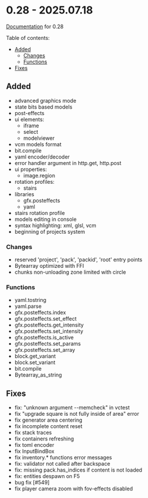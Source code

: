 # 0.28 - 2025.07.18

[Documentation](https://github.com/MihailRis/HaipX-Cpp/tree/release-0.28/doc/en/main-page.md) for 0.28

Table of contents:

- [Added](#added)
    - [Changes](#changes)
    - [Functions](#functions)
- [Fixes](#fixes)

## Added

- advanced graphics mode
- state bits based models
- post-effects
- ui elements:
    - iframe
    - select
    - modelviewer
- vcm models format
- bit.compile
- yaml encoder/decoder
- error handler argument in http.get, http.post
- ui properties:
    - image.region
- rotation profiles:
    - stairs
- libraries
    - gfx.posteffects
    - yaml
- stairs rotation profile
- models editing in console
- syntax highlighting: xml, glsl, vcm
- beginning of projects system

### Changes

- reserved 'project', 'pack', 'packid', 'root' entry points
- Bytearray optimized with FFI
- chunks non-unloading zone limited with circle 

### Functions

- yaml.tostring
- yaml.parse
- gfx.posteffects.index
- gfx.posteffects.set_effect
- gfx.posteffects.get_intensity
- gfx.posteffects.set_intensity
- gfx.posteffects.is_active
- gfx.posteffects.set_params
- gfx.posteffects.set_array
- block.get_variant
- block.set_variant
- bit.compile
- Bytearray_as_string

## Fixes

- fix: "unknown argument --memcheck" in vctest
- fix "upgrade square is not fully inside of area" error
- fix generator area centering
- fix incomplete content reset
- fix stack traces
- fix containers refreshing
- fix toml encoder
- fix InputBindBox
- fix inventory.* functions error messages
- fix: validator not called after backspace
- fix: missing pack.has_indices if content is not loaded
- fix: entities despawn on F5
- bug fix [#549]
- fix player camera zoom with fov-effects disabled
